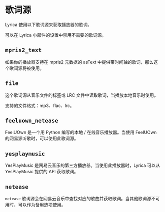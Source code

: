 # 歌词源

Lyrica 使用以下歌词源来获取播放器的歌词。

可以在 Lyrica 小部件的设置中禁用不需要的歌词源。

## `mpris2_text`

如果你的播放器支持在 mpris2 元数据的 asText 中提供带时间轴的歌词，那么这个歌词源将被使用。

## `file`

这个歌词源从音乐文件的标签或 LRC 文件中读取歌词，当播放本地音乐时使用。

支持的文件格式：mp3、flac、lrc。

## `feeluown_netease`

FeelUOwn 是一个用 Python 编写的本地 / 在线音乐播放器。当使用 FeelUOwn 的网易源听歌时，可以使用此歌词源。

## `yesplaymusic`

YesPlayMusic 是网易云音乐的第三方播放器。当使用此播放器时，Lyrica 可以从 YesPlayMusic 提供的 API 获取歌词。

## `netease`

`netease` 歌词源会在网易云音乐中查找对应的歌曲并获取歌词。当其他歌词源不可用时，可以作为备用选项使用。
